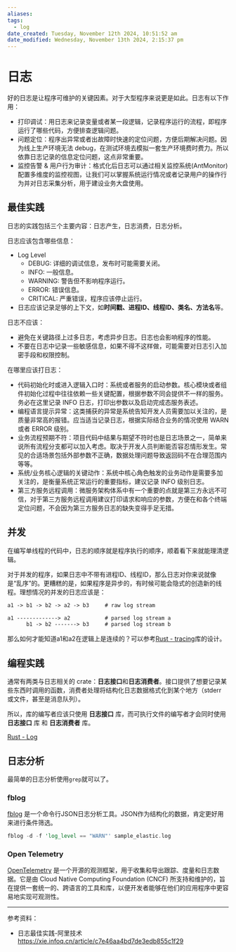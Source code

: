 ```yaml
---
aliases: 
tags:
  - log
date_created: Tuesday, November 12th 2024, 10:51:52 am
date_modified: Wednesday, November 13th 2024, 2:15:37 pm
---
```


# 日志

好的日志是让程序可维护的关键因素。对于大型程序来说更是如此。日志有以下作用：

- 打印调试：用日志来记录变量或者某一段逻辑，记录程序运行的流程，即程序运行了哪些代码，方便排查逻辑问题。
- 问题定位：程序出异常或者出故障时快速的定位问题，方便后期解决问题。因为线上生产环境无法 debug，在测试环境去模拟一套生产环境费时费力。所以依靠日志记录的信息定位问题，这点非常重要。
- 监控告警 & 用户行为审计：格式化后日志可以通过相关监控系统(AntMonitor)配置多维度的监控视图，让我们可以掌握系统运行情况或者记录用户的操作行为并对日志采集分析，用于建设业务大盘使用。

## 最佳实践

日志的实践包括三个主要内容：日志产生，日志消费，日志分析。

日志应该包含哪些信息：

- Log Level
    - DEBUG: 详细的调试信息，发布时可能需要关闭。
    - INFO: 一般信息。
    - WARNING: 警告但不影响程序运行。
    - ERROR: 错误信息。
    - CRITICAL: 严重错误，程序应该停止运行。
- 日志应该记录足够的上下文，如**时间戳、进程ID、线程ID、类名、方法名**等。

日志不应该：

- 避免在关键路径上过多日志，考虑异步日志。日志也会影响程序的性能。
- 不要在日志中记录一些敏感信息，如果不得不这样做，可能需要对日志引入加密手段和权限控制。

在哪里应该打日志：

- 代码初始化时或进入逻辑入口时：系统或者服务的启动参数。核心模块或者组件初始化过程中往往依赖一些关键配置，根据参数不同会提供不一样的服务。务必在这里记录 INFO 日志，打印出参数以及启动完成态服务表述。
- 编程语言提示异常：这类捕获的异常是系统告知开发人员需要加以关注的，是质量非常高的报错。应当适当记录日志，根据实际结合业务的情况使用 WARN 或者 ERROR 级别。
- 业务流程预期不符：项目代码中结果与期望不符时也是日志场景之一，简单来说所有流程分支都可以加入考虑。取决于开发人员判断能否容忍情形发生。常见的合适场景包括外部参数不正确，数据处理问题导致返回码不在合理范围内等等。
- 系统/业务核心逻辑的关键动作：系统中核心角色触发的业务动作是需要多加关注的，是衡量系统正常运行的重要指标，建议记录 INFO 级别日志。
- 第三方服务远程调用：微服务架构体系中有一个重要的点就是第三方永远不可信，对于第三方服务远程调用建议打印请求和响应的参数，方便在和各个终端定位问题，不会因为第三方服务日志的缺失变得手足无措。

## 并发

在编写单线程的代码中，日志的顺序就是程序执行的顺序，顺着看下来就能理清逻辑。

对于并发的程序，如果日志中不带有进程ID、线程ID，那么日志对你来说就像是“乱序”的。更糟糕的是，如果程序是异步的，有时候可能会隐式的创造新的线程。理想情况的并发的日志应该是：

```txt
a1 -> b1 -> b2 -> a2 -> b3     # raw log stream

a1 -------------> a2           # parsed log stream a
      b1 -> b2 -------> b3     # parsed log stream b
```

那么如何才能知道a1和a2在逻辑上是连续的？可以参考[Rust - tracing](../编程语言/Rust/库/日志.md)库的设计。

## 编程实践

通常有两类与日志相关的 crate：**日志接口**和**日志消费者**。接口提供了想要记录某些东西时调用的函数，消费者处理将结构化日志数据格式化到某个地方（stderr 或文件，甚至是消息队列）。

所以，库的编写者应该只使用 **日志接口** 库，而可执行文件的编写者才会同时使用 **日志接口** 库 和 **日志消费者** 库。

[Rust - Log](../编程语言/Rust/库/日志.md)

## 日志分析

最简单的日志分析使用`grep`就可以了。

### fblog

[fblog](https://github.com/brocode/fblog) 是一个命令行JSON日志分析工具。JSON作为结构化的数据，肯定更好用来进行条件筛选。

```rust
fblog -d -f 'log_level == "WARN"' sample_elastic.log
```

### Open Telemetry

[OpenTelemetry](https://opentelemetry.io/) 是一个开源的观测框架，用于收集和导出跟踪、度量和日志数据。它是由 Cloud Native Computing Foundation (CNCF) 所支持和维护的，旨在提供一套统一的、跨语言的工具和库，以便开发者能够在他们的应用程序中更容易地实现可观测性。

---

参考资料：

- 日志最佳实践-阿里技术 <https://xie.infoq.cn/article/c7e46aa4bd7de3edb855c1f29>
